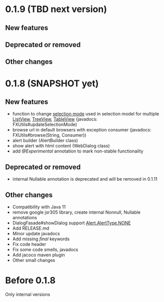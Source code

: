 # 0.1.9 (TBD next version)
## New features
## Deprecated or removed
## Other changes

# 0.1.8 (SNAPSHOT yet)
## New features
+ function to change [selection mode](https://openjfx.io/javadoc/11/javafx.controls/javafx/scene/control/SelectionMode.html) used in selection model for multiple
  [ListView](https://openjfx.io/javadoc/11/javafx.controls/javafx/scene/control/ListView.html),
  [TreeView](https://openjfx.io/javadoc/11/javafx.controls/javafx/scene/control/TreeView.html),
  [TableView](https://openjfx.io/javadoc/11/javafx.controls/javafx/scene/control/TableView.html)
  (javadocs: FXUtils#updateSelectionMode)
+ browse url in default browsers with exception consumer (javadocs: FXUtils#browse(String, Consumer))
+ alert builder (AlertBuilder class)
+ show alert with html content (WebDialog class)
+ add *@Experimental* annotation to mark non-stable functionality

## Deprecated or removed
- internal Nullable annotation is deprecated and will be removed in 0.1.11

## Other changes
* Compatibility with Java 11
* remove google jsr305 library, create internal Nonnull, Nullable annotations
* DialogFasade#showDialog support [Alert.AlertType.NONE](https://openjfx.io/javadoc/11/javafx.controls/javafx/scene/control/Alert.AlertType.html#NONE)
* Add RELEASE.md
* Minor update javadocs
* Add missing _final_ keywords
* Fix code header
* Fix some code smells, javadocs
* Add jacoco maven plugin
* Other small changes

# Before 0.1.8
Only internal versions
